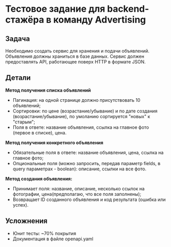 # Тестовое задание для backend-стажёра в команду Advertising

## Задача
Необходимо создать сервис для хранения и подачи объявлений. Объявления должны храниться в базе данных. Сервис должен предоставлять API, работающее поверх HTTP в формате JSON.

## Детали
**Метод получения списка объявлений**
* Пагинация: на одной странице должно присутствовать 10 объявлений;
* Cортировки: по цене (возрастание/убывание) и по дате создания (возрастание/убывание), по умоланию сортируется "новых" к "старым";
* Поля в ответе: название объявления, ссылка на главное фото (первое в списке), цена.

**Метод получения конкретного объявления**
* Обязательные поля в ответе: название объявления, цена, ссылка на главное фото;
* Опциональные поля (можно запросить, передав параметр fields, в query параметрах - boolean): описание, ссылки на все фото.

**Метод создания объявления:**
* Принимает поля: название, описание, несколько ссылок на фотографии, цена(предполагаю, что все поля заполнены);
* Возвращает ID созданного объявления и код результата (ошибка или успех).

## Усложнения
* Юнит тесты: ~70% покрытия
* Документация в файле openapi.yaml

